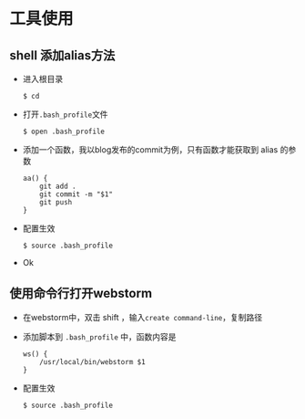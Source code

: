# 工具使用

## shell 添加alias方法

- 进入根目录

  ```shell
  $ cd
  ```

- 打开`.bash_profile`文件

  ```shell
  $ open .bash_profile
  ```

- 添加一个函数，我以blog发布的commit为例，只有函数才能获取到 alias 的参数

  ```
  aa() {
      git add .
      git commit -m "$1"
      git push
  }
  ```

- 配置生效

  ```shell
  $ source .bash_profile
  ```

- Ok



## 使用命令行打开webstorm

- 在webstorm中，双击 shift ，输入`create command-line`，复制路径

- 添加脚本到 `.bash_profile` 中，函数内容是

  ```
  ws() {
      /usr/local/bin/webstorm $1
  }
  ```

- 配置生效

  ```shell
  $ source .bash_profile
  ```

  